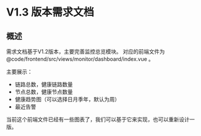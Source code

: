 # V1.3 版本需求文档

## 概述

需求文档基于V1.2版本，主要完善监控总览模块。 对应的前端文件为 @code/frontend/src/views/monitor/dashboard/index.vue 。

主要展示：
- 链路总数，健康链路数量
- 节点总数，健康节点数量
- 健康趋势图（可以选择日月季年，默认为周）
- 最近告警

当前这个前端文件已经有一些图表了，我们可以基于它来实现，也可以重新设计一版。